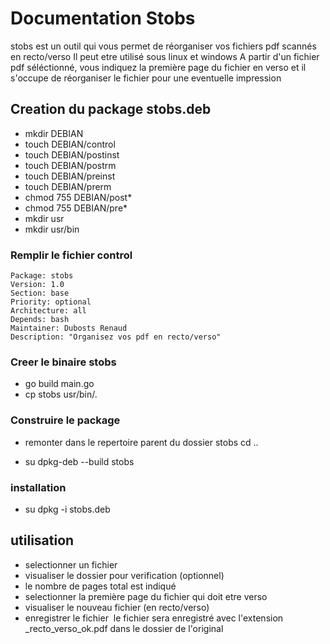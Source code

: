 # Documentation Stobs

stobs est un outil qui vous permet de réorganiser vos fichiers pdf scannés en recto/verso
Il peut etre utilisé sous linux et windows 
A partir d'un fichier pdf séléctionné, vous indiquez la première page du fichier en verso 
et il s'occupe de réorganiser le fichier pour une eventuelle impression

## Creation du package stobs.deb

  * mkdir DEBIAN
  * touch DEBIAN/control
  * touch DEBIAN/postinst
  * touch DEBIAN/postrm
  * touch DEBIAN/preinst
  * touch DEBIAN/prerm
  * chmod 755 DEBIAN/post*
  * chmod 755 DEBIAN/pre*
  * mkdir usr
  * mkdir usr/bin
  
### Remplir le fichier control

    Package: stobs
    Version: 1.0
    Section: base
    Priority: optional
    Architecture: all
    Depends: bash
    Maintainer: Dubosts Renaud
    Description: "Organisez vos pdf en recto/verso"

### Creer le binaire stobs

* go build main.go
* cp stobs usr/bin/.

### Construire le package 

* remonter dans le repertoire parent du dossier stobs 
  cd ..
  
* su dpkg-deb --build stobs

### installation 

* su dpkg -i stobs.deb

## utilisation

* selectionner un fichier 
* visualiser le dossier pour verification (optionnel)
* le nombre de pages total est indiqué
* selectionner la première page du fichier qui doit etre verso
* visualiser le nouveau fichier (en recto/verso)
* enregistrer le fichier  le fichier sera enregistré avec l'extension _recto_verso_ok.pdf dans le dossier de l'original
